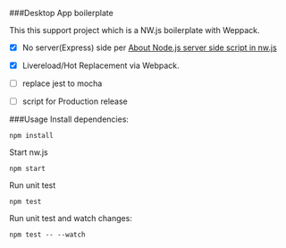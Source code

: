 ###Desktop App boilerplate

This this support project which is a NW.js boilerplate with Weppack.

* [x] No server(Express) side per <a href="https://github.com/nwjs/nw.js/wiki/About-Node.js-server-side-script-in-nw.js">About Node.js server side script in nw.js</a>
* [x] Livereload/Hot Replacement via Webpack.
* [ ] replace jest to mocha
* [ ] script for Production release


###Usage
Install dependencies:
```
npm install
```
Start nw.js
```
npm start
```

Run unit test
```
npm test
```

Run unit test and watch changes:
```
npm test -- --watch
```
